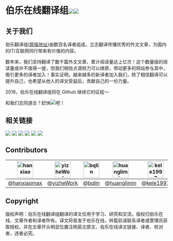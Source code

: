 # 伯乐在线翻译组[![](https://img.shields.io/badge/网站-伯乐在线-blue.svg?longCache=true&style=plastic)](http://www.jobbole.com/)[![](https://img.shields.io/badge/weibo-@伯乐在线-blue.svg?longCache=true&style=plastic)](https://weibo.com/jobbole)






## 关于我们 

伯乐翻译组([原版地址](http://fanyi.jobbole.com/))由数百名译者组成，立志翻译传播优秀的外文文章，为国内的IT/互联网同行带来有价值的内容。


数年来，我们坚持翻译了数千篇外文文章，累计阅读量达上亿次！这个数量级的阅读量或许不值得一提，但我们相信点滴努力可以燎原，带动更多的网站参与其中，吸引更多的译者加入！事实证明，越来越多的新译者加入我们，除了相信翻译可以提升自己，也希望从他人的译文受益后，贡献自己的一份力量。

2018，伯乐在线翻译组将在 Github 继续它的征程～

和我们志同道合？赶快[![](https://img.shields.io/badge/click-申请加入-green.svg?longCache=true&style=plastic)](https://github.com/jobbole/translation-playground/issues/new?title=%E8%AF%91%E8%80%85%E7%94%B3%E8%AF%B7&template=----.md)吧！


## 相关链接
[![](https://img.shields.io/badge/1.-项目地址-blue.svg?longCache=true&style=popout)](https://github.com/jobbole/translation-project)
[![](https://img.shields.io/badge/2.-帮助文档-blue.svg?longCache=true&style=popout)](https://github.com/jobbole/translation-project/wiki)
[![](https://img.shields.io/badge/3.-视频教程-blue.svg?longCache=true&style=popout)](https://www.bilibili.com/video/av27999596/)
[![](https://img.shields.io/badge/4.-待翻译文章-blue.svg?longCache=true&style=popout)](https://github.com/jobbole/translation-project/issues?q=is%3Aopen+is%3Aissue+label%3A%22B1-To+do%22)
[![](https://img.shields.io/badge/5.-waffle看板-blue.svg?longCache=true&style=popout)](https://waffle.io/jobbole/translation-warehouse)
[![](https://img.shields.io/badge/6.-问题反馈-blue.svg?longCache=true&style=popout)](https://github.com/jobbole/translation-playground)

##  Contributors
| <img alt="hanxiaomax" src="https://avatars1.githubusercontent.com/u/3370445?v=4&s=50" width='50px'> | <img alt="yizheWork" src="https://avatars1.githubusercontent.com/u/10849859?v=4&s=50" width='50px'> | <img alt="bqlin" src="https://avatars1.githubusercontent.com/u/13716794?v=4&s=50" width='50px'> | <img alt="huanglimin" src="https://avatars3.githubusercontent.com/u/8531908?v=4&s=50" width='50px'> | <img alt="kele1997" src="https://avatars2.githubusercontent.com/u/24707678?v=4&s=50" width='50px'> |
|:---:|:---:|:---:|:---:|:---:|
|@[hanxiaomax](https://github.com/hanxiaomax) |@[yizheWork](https://github.com/yizheWork) |@[bqlin](https://github.com/bqlin) |@[huanglimin](https://github.com/huanglimin) |@[kele1997](https://github.com/kele1997) |






## Copyright
版权声明：伯乐在线翻译组翻译的译文仅用于学习、研究和交流。版权归伯乐在线、文章作者和译者所有。译文将首发于伯乐在线，转载前请联系译者或管理员获取授权，并在文章开头明显位置注明英文原文、伯乐在线译文链接、译者、校对者，违者必究。
